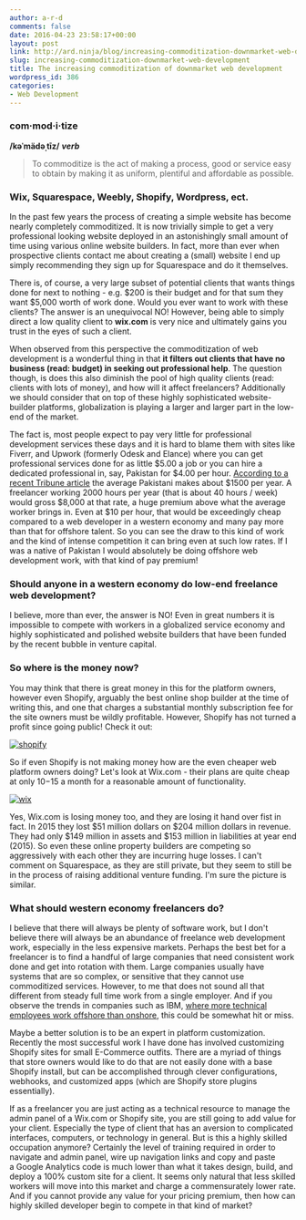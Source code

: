 ```yaml
---
author: a-r-d
comments: false
date: 2016-04-23 23:58:17+00:00
layout: post
link: http://ard.ninja/blog/increasing-commoditization-downmarket-web-development/
slug: increasing-commoditization-downmarket-web-development
title: The increasing commoditization of downmarket web development
wordpress_id: 386
categories:
- Web Development
---
```


### com·mod·i·tize


**/kəˈmädəˌtīz/**
**_verb_**


<blockquote>To commoditize is the act of making a process, good or service easy to obtain by making it as uniform, plentiful and affordable as possible.</blockquote>




### Wix, Squarespace, Weebly, Shopify, Wordpress, ect.


In the past few years the process of creating a simple website has become nearly completely commoditized. It is now trivially simple to get a very professional looking website deployed in an astonishingly small amount of time using various online website builders. In fact, more than ever when prospective clients contact me about creating a (small) website I end up simply recommending they sign up for Squarespace and do it themselves.

There is, of course, a very large subset of potential clients that wants things done for next to nothing - e.g. $200 is their budget and for that sum they want $5,000 worth of work done. Would you ever want to work with these clients? The answer is an unequivocal NO! However, being able to simply direct a low quality client to **wix.com** is very nice and ultimately gains you trust in the eyes of such a client.

When observed from this perspective the commoditization of web development is a wonderful thing in that **it filters out clients that have no business (read: budget) in seeking out professional help**. The question though, is does this also diminish the pool of high quality clients (read: clients with lots of money), and how will it affect freelancers? Additionally we should consider that on top of these highly sophisticated website-builder platforms, globalization is playing a larger and larger part in the low-end of the market.

The fact is, most people expect to pay very little for professional development services these days and it is hard to blame them with sites like Fiverr, and Upwork (formerly Odesk and Elance) where you can get professional services done for as little $5.00 a job or you can hire a dedicated professional in, say, Pakistan for $4.00 per hour. [According to a recent Tribune article](http://tribune.com.pk/story/889024/per-capita-income-a-pakistani-now-makes-1513-a-year/) the average Pakistani makes about $1500 per year. A freelancer working 2000 hours per year (that is about 40 hours / week) would gross $8,000 at that rate, a huge premium above what the average worker brings in. Even at $10 per hour, that would be exceedingly cheap compared to a web developer in a western economy and many pay more than that for offshore talent. So you can see the draw to this kind of work and the kind of intense competition it can bring even at such low rates. If I was a native of Pakistan I would absolutely be doing offshore web development work, with that kind of pay premium!


### Should anyone in a western economy do low-end freelance web development?


I believe, more than ever, the answer is NO! Even in great numbers it is impossible to compete with workers in a globalized service economy and highly sophisticated and polished website builders that have been funded by the recent bubble in venture capital.


### So where is the money now?


You may think that there is great money in this for the platform owners, however even Shopify, arguably the best online shop builder at the time of writing this, and one that charges a substantial monthly subscription fee for the site owners must be wildly profitable. However, Shopify has not turned a profit since going public! Check it out:



[![shopify](http://ard.ninja/blog/wp-content/uploads/2016/04/shopify.png)](http://ard.ninja/blog/wp-content/uploads/2016/04/shopify.png)



So if even Shopify is not making money how are the even cheaper web platform owners doing? Let's look at Wix.com - their plans are quite cheap at only $10-$15 a month for a reasonable amount of functionality.

[![wix](http://ard.ninja/blog/wp-content/uploads/2016/04/wix.png)](http://ard.ninja/blog/wp-content/uploads/2016/04/wix.png)

Yes, Wix.com is losing money too, and they are losing it hand over fist in fact. In 2015 they lost $51 million dollars on $204 million dollars in revenue. They had only $149 million in assets and $153 million in liabilities at year end (2015). So even these online property builders are competing so aggressively with each other they are incurring huge losses. I can't comment on Squarespace, as they are still private, but they seem to still be in the process of raising additional venture funding. I'm sure the picture is similar.




### What should western economy freelancers do?


I believe that there will always be plenty of software work, but I don't believe there will always be an abundance of freelance web development work, especially in the less expensive markets. Perhaps the best bet for a freelancer is to find a handful of large companies that need consistent work done and get into rotation with them. Large companies usually have systems that are so complex, or sensitive that they cannot use commoditized services. However, to me that does not sound all that different from steady full time work from a single employer. And if you observe the trends in companies such as IBM, [where more technical employees work offshore than onshore](http://nypost.com/2013/10/05/ibm-now-employs-more-workers-in-india-than-us/), this could be somewhat hit or miss.

Maybe a better solution is to be an expert in platform customization. Recently the most successful work I have done has involved customizing Shopify sites for small E-Commerce outfits. There are a myriad of things that store owners would like to do that are not easily done with a base Shopify install, but can be accomplished through clever configurations, webhooks, and customized apps (which are Shopify store plugins essentially).

If as a freelancer you are just acting as a technical resource to manage the admin panel of a Wix.com or Shopify site, you are still going to add value for your client. Especially the type of client that has an aversion to complicated interfaces, computers, or technology in general. But is this a highly skilled occupation anymore? Certainly the level of training required in order to navigate and admin panel, wire up navigation links and copy and paste a Google Analytics code is much lower than what it takes design, build, and deploy a 100% custom site for a client. It seems only natural that less skilled workers will move into this market and charge a commensurately lower rate. And if you cannot provide any value for your pricing premium, then how can highly skilled developer begin to compete in that kind of market?











